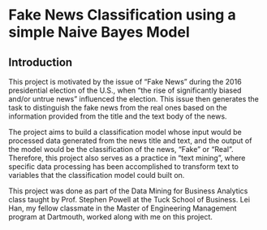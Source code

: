 # Fake News Classification using a simple Naive Bayes Model

## Introduction

This project is motivated by the issue of “Fake News” during the 2016 presidential election of the U.S., when “the rise of significantly biased and/or untrue news” influenced the election. This issue then generates the task to distinguish the fake news from the real ones based on the information provided from the title and the text body of the news.

The project aims to build a classification model whose input would be processed data generated from the news title and text, and the output of the model would be the classification of the news, “Fake” or “Real”. Therefore, this project also serves as a practice in “text mining”, where specific data processing has been accomplished to transform text to variables that the classification model could built on.

This project was done as part of the Data Mining for Business Analytics class taught by Prof. Stephen Powell at the Tuck School of Business. Lei Han, my fellow classmate in the Master of Engineering Management program at Dartmouth, worked along with me on this project.
